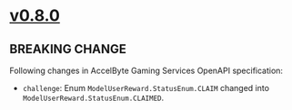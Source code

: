 # [v0.8.0]

## BREAKING CHANGE

Following changes in AccelByte Gaming Services OpenAPI specification:

- `challenge`: Enum `ModelUserReward.StatusEnum.CLAIM` changed into `ModelUserReward.StatusEnum.CLAIMED`.

[v0.8.0]: https://github.com/AccelByte/accelbyte-python-modular-sdk/compare/services-challenge/v0.7.0..services-challenge/v0.8.0
